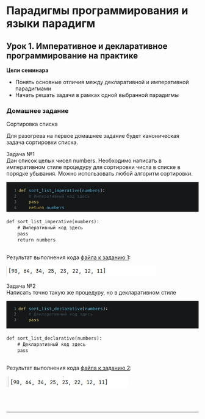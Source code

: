 # Парадигмы программирования и языки парадигм
## Урок 1. Императивное и декларативное программирование на практике
**Цели семинара**
- Понять основные отличия между декларативной и императивной парадигмами
- Начать решать задачи в рамках одной выбранной парадигмы
### Домашнее задание
Сортировка списка

Для разогрева на первое домашнее задание будет каноническая задача сортировки списка.

Задача №1 <br>
Дан список целых чисел numbers. Необходимо написать в императивном стиле процедуру для
сортировки числа в списке в порядке убывания. Можно использовать любой алгоритм сортировки.

![](../assets/hw-1-0.jpg)

```
def sort_list_imperative(numbers):
    # Императивный код здесь
    pass
    return numbers
    
```

Результат выполнения кода [файла к заданию 1](11.py):

![](../assets/hw-1-2.jpg)


Задача №2 <br>
Написать точно такую же процедуру, но в декларативном стиле

![](../assets/hw-1-1.jpg)

```
def sort_list_declarative(numbers):
    # Декларативный код здесь
    pass
    
```

Результат выполнения кода [файла к заданию 2](12.py):

![](../assets/hw-1-3.jpg)

<br><br><hr><br>